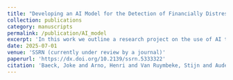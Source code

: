```yaml
---
title: "Developing an AI Model for the Detection of Financially Distressed Companies by Belgian Commercial Courts"
collection: publications
category: manuscripts
permalink: /publication/AI_model
excerpt: 'In this work we outline a research project on the use of AI to detect and evaluate financially distressed companies by commercial courts.'
date: 2025-07-01
venue: 'SSRN (currently under review by a journal)'
paperurl: 'https://dx.doi.org/10.2139/ssrn.5333322'
citation: 'Baeck, Joke and Arno, Henri and Van Ruymbeke, Stijn and Audenaert, Aruna and Habils, Tibe and Mulier, Klaas and Demeester, Thomas, Developing an AI Model for the Detection of Financially Distressed Companies by Belgian Commercial Courts (June 11, 2025). Available at SSRN: https://ssrn.com/abstract=5333322 or http://dx.doi.org/10.2139/ssrn.5333322'
---
```

